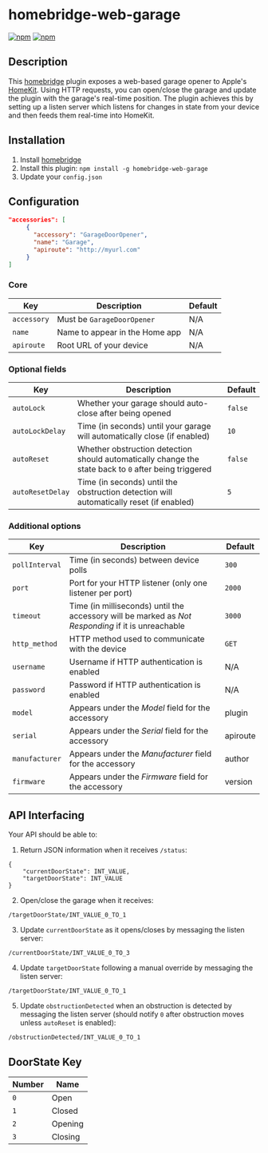 # homebridge-web-garage

[![npm](https://img.shields.io/npm/v/homebridge-web-garage.svg)](https://www.npmjs.com/package/homebridge-web-garage) [![npm](https://img.shields.io/npm/dt/homebridge-web-garage.svg)](https://www.npmjs.com/package/homebridge-web-garage)

## Description

This [homebridge](https://github.com/nfarina/homebridge) plugin exposes a web-based garage opener to Apple's [HomeKit](http://www.apple.com/ios/home/). Using HTTP requests, you can open/close the garage and update the plugin with the garage's real-time position. The plugin achieves this by setting up a listen server which listens for changes in state from your device and then feeds them real-time into HomeKit.

## Installation

1. Install [homebridge](https://github.com/nfarina/homebridge#installation-details)
2. Install this plugin: `npm install -g homebridge-web-garage`
3. Update your `config.json`

## Configuration

```json
"accessories": [
     {
       "accessory": "GarageDoorOpener",
       "name": "Garage",
       "apiroute": "http://myurl.com"
     }
]
```

### Core
| Key | Description | Default |
| --- | --- | --- |
| `accessory` | Must be `GarageDoorOpener` | N/A |
| `name` | Name to appear in the Home app | N/A |
| `apiroute` | Root URL of your device | N/A |

### Optional fields
| Key | Description | Default |
| --- | --- | --- |
| `autoLock` | Whether your garage should auto-close after being opened | `false` |
| `autoLockDelay` | Time (in seconds) until your garage will automatically close (if enabled) | `10` |
| `autoReset` | Whether obstruction detection should automatically change the state back to `0` after being triggered | `false` |
| `autoResetDelay` | Time (in seconds) until the obstruction detection will automatically reset (if enabled) | `5` |

### Additional options
| Key | Description | Default |
| --- | --- | --- |
| `pollInterval` | Time (in seconds) between device polls | `300` |
| `port` | Port for your HTTP listener (only one listener per port) | `2000` |
| `timeout` | Time (in milliseconds) until the accessory will be marked as _Not Responding_ if it is unreachable | `3000` |
| `http_method` | HTTP method used to communicate with the device | `GET` |
| `username` | Username if HTTP authentication is enabled | N/A |
| `password` | Password if HTTP authentication is enabled | N/A |
| `model` | Appears under the _Model_ field for the accessory | plugin |
| `serial` | Appears under the _Serial_ field for the accessory | apiroute |
| `manufacturer` | Appears under the _Manufacturer_ field for the accessory | author |
| `firmware` | Appears under the _Firmware_ field for the accessory | version |

## API Interfacing

Your API should be able to:

1. Return JSON information when it receives `/status`:
```
{
    "currentDoorState": INT_VALUE,
    "targetDoorState": INT_VALUE
}
```

2. Open/close the garage when it receives:
```
/targetDoorState/INT_VALUE_0_TO_1
```

3. Update `currentDoorState` as it opens/closes by messaging the listen server:
```
/currentDoorState/INT_VALUE_0_TO_3
```

4. Update `targetDoorState` following a manual override by messaging the listen server:
```
/targetDoorState/INT_VALUE_0_TO_1
```

5. Update `obstructionDetected` when an obstruction is detected by messaging the listen server (should notify `0` after obstruction moves unless `autoReset` is enabled):
```
/obstructionDetected/INT_VALUE_0_TO_1
```

## DoorState Key

| Number | Name |
| --- | --- |
| `0` | Open |
| `1` | Closed |
| `2` | Opening |
| `3` | Closing |

